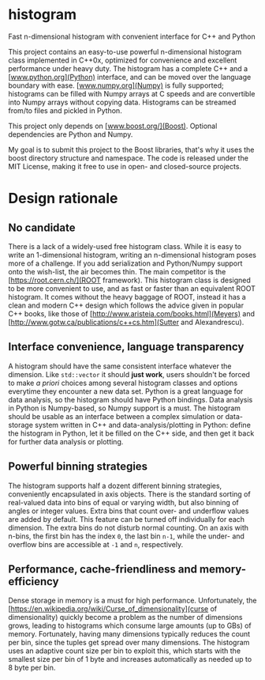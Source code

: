 # histogram
Fast n-dimensional histogram with convenient interface for C++ and Python

This project contains an easy-to-use powerful n-dimensional histogram class implemented in C++0x, optimized for convenience and excellent performance under heavy duty. The histogram has a complete C++ and a [www.python.org](Python) interface, and can be moved over the language boundary with ease. [www.numpy.org](Numpy) is fully supported; histograms can be filled with Numpy arrays at C speeds and are convertible into Numpy arrays without copying data. Histograms can be streamed from/to files and pickled in Python. 

This project only depends on [www.boost.org/](Boost). Optional dependencies are Python and Numpy.

My goal is to submit this project to the Boost libraries, that's why it uses the boost directory structure and namespace. The code is released under the MIT License, making it free to use in open- and closed-source projects.

# Design rationale

## No candidate
There is a lack of a widely-used free histogram class. While it is easy to write an 1-dimensional histogram, writing an n-dimensional histogram poses more of a challenge. If you add serialization and Python/Numpy support onto the wish-list, the air becomes thin. The main competitor is the [https://root.cern.ch/](ROOT framework). This histogram class is designed to be more convenient to use, and as fast or faster than an equivalent ROOT histogram. It comes without the heavy baggage of ROOT, instead it has a clean and modern C++ design which follows the advice given in popular C++ books, like those of [http://www.aristeia.com/books.html](Meyers) and [http://www.gotw.ca/publications/c++cs.htm](Sutter and Alexandrescu).

## Interface convenience, language transparency
A histogram should have the same consistent interface whatever the dimension. Like `std::vector` it should **just work**, users shouldn't be forced to make *a priori* choices among several histogram classes and options everytime they encounter a new data set. Python is a great language for data analysis, so the histogram should have Python bindings. Data analysis in Python is Numpy-based, so Numpy support is a must. The histogram should be usable as an interface between a complex simulation or data-storage system written in C++ and data-analysis/plotting in Python: define the histogram in Python, let it be filled on the C++ side, and then get it back for further data analysis or plotting. 

## Powerful binning strategies
The histogram supports half a dozent different binning strategies, conveniently encapsulated in axis objects. There is the standard sorting of real-valued data into bins of equal or varying width, but also binning of angles or integer values. Extra bins that count over- and underflow values are added by default. This feature can be turned off individually for each dimension. The extra bins do not disturb normal counting. On an axis with n-bins, the first bin has the index `0`, the last bin `n-1`, while the under- and overflow bins are accessible at `-1` and `n`, respectively.

## Performance, cache-friendliness and memory-efficiency
Dense storage in memory is a must for high performance. Unfortunately, the [https://en.wikipedia.org/wiki/Curse_of_dimensionality](curse of dimensionality) quickly become a problem as the number of dimensions grows, leading to histograms which consume large amounts (up to GBs) of memory. Fortunately, having many dimensions typically reduces the count per bin, since the tuples get spread over many dimensions. The histogram uses an adaptive count size per bin to exploit this, which starts with the smallest size per bin of 1 byte and increases automatically as needed up to 8 byte per bin.
